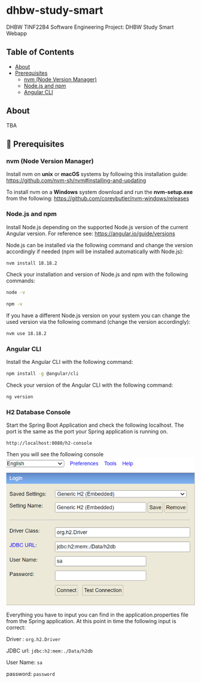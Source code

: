 # dhbw-study-smart
DHBW TINF22B4 Software Engineering Project: DHBW Study Smart Webapp

## Table of Contents
- [About](#about)
- [Prerequisites](#-prerequisites)
  - [nvm (Node Version Manager)](#nvm-node-version-manager)
  - [Node.js and npm](#nodejs-and-npm)
  - [Angular CLI](#angular-cli)

## About
TBA

## 📝 Prerequisites

### nvm (Node Version Manager)
Install nvm on **unix** or **macOS** systems by following this installation guide: https://github.com/nvm-sh/nvm#installing-and-updating

To install nvm on a **Windows** system download and run the **nvm-setup.exe** from the following: https://github.com/coreybutler/nvm-windows/releases

### Node.js and npm
Install Node.js depending on the supported Node.js version of the current Angular version. For reference see: https://angular.io/guide/versions

Node.js can be installed via the following command and change the version accordingly if needed (npm will be installed automatically with Node.js):
```bash
nvm install 18.18.2
```

Check your installation and version of Node.js and npm with the following commands:
```bash
node -v
```
```bash
npm -v
```

If you have a different Node.js version on your system you can change the used version via the following command (change the version accordingly):
```bash
nvm use 18.18.2
```

### Angular CLI
Install the Angular CLI with the following command:
```bash
npm install -g @angular/cli
```

Check your version of the Angular CLI with the following command:
```bash
ng version
```

### H2 Database Console
Start the Spring Boot Application and check the following localhost.
The port is the same as the port your Spring application is running on.
```http
http://localhost:8080/h2-console
```
Then you will see the following console
![img.png](images/img.png)

Everything you have to input you can find in the application.properties file from 
the Spring application. At this point in time the following input is correct: 


Driver :    ```org.h2.Driver```

JDBC url:   ```jdbc:h2:mem:./Data/h2db```

User Name:  ```sa```

password:   ```password```
